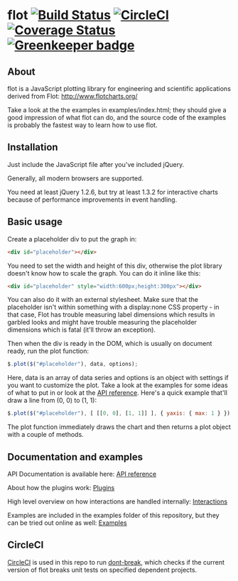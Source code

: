 # flot [![Build Status](https://travis-ci.org/flot/flot.svg?branch=master)](https://travis-ci.org/flot/flot) [![CircleCI](https://circleci.com/gh/flot/flot.svg?style=svg)](https://circleci.com/gh/flot/flot) [![Coverage Status](https://coveralls.io/repos/github/flot/flot/badge.svg?branch=master)](https://coveralls.io/github/flot/flot?branch=master) [![Greenkeeper badge](https://badges.greenkeeper.io/flot/flot.svg)](https://greenkeeper.io/)

## About ##

flot is a JavaScript plotting library for engineering and scientific
applications derived from Flot: <http://www.flotcharts.org/>

Take a look at the the examples in examples/index.html; they should give a good
impression of what flot can do, and the source code of the examples is probably
the fastest way to learn how to use flot.


## Installation ##

Just include the JavaScript file after you've included jQuery.

Generally, all modern browsers are supported.

You need at least jQuery 1.2.6, but try at least 1.3.2 for interactive
charts because of performance improvements in event handling.


## Basic usage ##

Create a placeholder div to put the graph in:

```html
<div id="placeholder"></div>
```

You need to set the width and height of this div, otherwise the plot
library doesn't know how to scale the graph. You can do it inline like
this:

```html
<div id="placeholder" style="width:600px;height:300px"></div>
```

You can also do it with an external stylesheet. Make sure that the
placeholder isn't within something with a display:none CSS property -
in that case, Flot has trouble measuring label dimensions which
results in garbled looks and might have trouble measuring the
placeholder dimensions which is fatal (it'll throw an exception).

Then when the div is ready in the DOM, which is usually on document
ready, run the plot function:

```js
$.plot($("#placeholder"), data, options);
```

Here, data is an array of data series and options is an object with
settings if you want to customize the plot. Take a look at the
examples for some ideas of what to put in or look at the
[API reference](API.md). Here's a quick example that'll draw a line
from (0, 0) to (1, 1):

```js
$.plot($("#placeholder"), [ [[0, 0], [1, 1]] ], { yaxis: { max: 1 } });
```

The plot function immediately draws the chart and then returns a plot
object with a couple of methods.

## Documentation and examples

API Documentation is available here: [API reference](docs/API.md)

About how the plugins work: [Plugins](docs/PLUGINS.md)

High level overview on how interactions are handled internally: [Interactions](docs/interactions.md)

Examples are included in the examples folder of this repository, but they can be tried out online as well: [Examples](https://rawgit.com/flot/flot/master/examples/index.html)

## CircleCI

[CircleCI](https://circleci.com/) is used in this repo to run [dont-break](https://www.npmjs.com/package/dont-break),
which checks if the current version of flot breaks unit tests on specified dependent projects. 